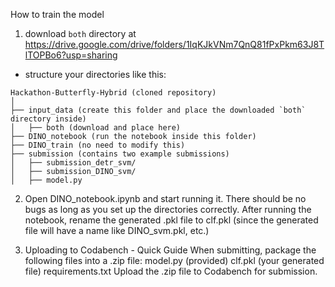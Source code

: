 How to train the model
1. download `both` directory at https://drive.google.com/drive/folders/1IqKJkVNm7QnQ81fPxPkm63J8TlTOPBo6?usp=sharing
* structure your directories like this:
```
Hackathon-Butterfly-Hybrid (cloned repository)
│
├── input_data (create this folder and place the downloaded `both` directory inside)
│   ├── both (download and place here)
├── DINO_notebook (run the notebook inside this folder)
├── DINO_train (no need to modify this)
├── submission (contains two example submissions)
│   ├── submission_detr_svm/
│   ├── submission_DINO_svm/
│   ├── model.py 
```


2. Open DINO_notebook.ipynb and start running it.
There should be no bugs as long as you set up the directories correctly.
After running the notebook, rename the generated .pkl file to clf.pkl
(since the generated file will have a name like DINO_svm.pkl, etc.)

3. Uploading to Codabench - Quick Guide
When submitting, package the following files into a .zip file:
model.py (provided)
clf.pkl (your generated file)
requirements.txt
Upload the .zip file to Codabench for submission.
